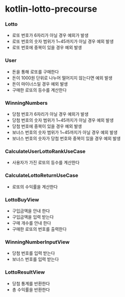 # kotlin-lotto-precourse

### Lotto

- 로또 번호가 6자리가 아닐 경우 예외가 발생
- 로또 번호의 숫자 범위가 1~45까지가 아닐 경우 예외 발생
- 로또 번호에 중복이 있을 경우 예외 발생

### User

- 돈을 통해 로또를 구매한다
- 돈이 1000원 단위로 나누어 떨어지지 않는다면 예외 발생
- 돈이 마이너스일 경우 예외 발생
- 구매한 로또의 등수를 계산한다

### WinningNumbers

- 당첨 번호가 6자리가 아닐 경우 예외가 발생
- 당첨 번호의 숫자 범위가 1~45까지가 아닐 경우 예외 발생
- 당첨 번호에 중복이 있을 경우 예외 발생
- 보너스 번호의 숫자 범위가 1~45까지가 아닐 경우 예외 발생
- 보너스 번호의 숫자가 당첨 번호와 중복이 있을 경우 예외 발생

### CalculateUserLottoRankUseCase

- 사용자가 가진 로또의 등수를 계산한다

### CalculateLottoReturnUseCase

- 로또의 수익률을 계산한다

### LottoBuyView

- 구입금액을 안내 한다
- 구입금액을 입력 받는다
- 구매 개수를 안내 한다
- 구매한 로또의 번호를 출력한다

### WinningNumberInputView

- 당첨 번호를 입력 받는다
- 보너스 번호를 입력 받는다

### LottoResultView

- 당첨 통계를 반환한다
- 총 수익률을 반환한다